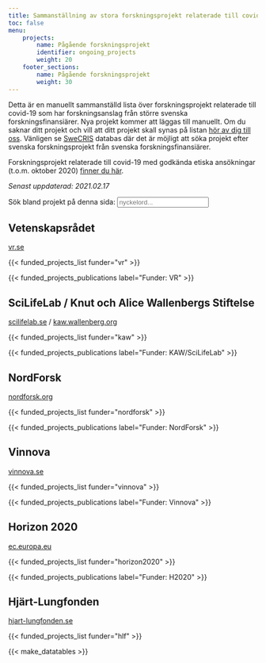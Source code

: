 ```yaml
---
title: Sammanställning av stora forskningsprojekt relaterade till covid-19 från större anslagsgivare i Sverige
toc: false
menu:
    projects:
        name: Pågående forskningsprojekt
        identifier: ongoing_projects
        weight: 20
    footer_sections:
        name: Pågående forskningsprojekt
        weight: 30
---
```


Detta är en manuellt sammanställd lista över forskningsprojekt relaterade till covid-19 som har forskningsanslag från större svenska forskningsfinansiärer. Nya projekt kommer att läggas till manuellt. Om du saknar ditt projekt och vill att ditt projekt skall synas på listan [hör av dig till oss](/sv/suggestions/). Vänligen se [SweCRIS](https://www.swecris.se/betasearch/?q=Covid&view=cards&lang=sv) databas där det är möjligt att söka projekt efter svenska forskningsprojekt från svenska forskningsfinansiärer.

Forskningsprojekt relaterade till covid-19 med godkända etiska ansökningar (t.o.m. oktober 2020) [finner du här](https://www.kliniskastudier.se/statistik/kliniska-studier-rorande-covid-19.html).

<i>Senast uppdaterad: 2021.02.17</i>

<p>
  <label for="allSearch">Sök bland projekt på denna sida: </label>
  <input type="text" placeholder="nyckelord..." id="allSearch">
</p>

## Vetenskapsrådet
[vr.se](https://www.vr.se/)

{{< funded_projects_list funder="vr" >}}

{{< funded_projects_publications label="Funder: VR" >}}

## SciLifeLab / Knut och Alice Wallenbergs Stiftelse
[scilifelab.se](https://www.scilifelab.se/) / [kaw.wallenberg.org](https://kaw.wallenberg.org/en)

{{< funded_projects_list funder="kaw" >}}

{{< funded_projects_publications label="Funder: KAW/SciLifeLab" >}}

## NordForsk
[nordforsk.org](https://www.nordforsk.org/)

{{< funded_projects_list funder="nordforsk" >}}

{{< funded_projects_publications label="Funder: NordForsk" >}}

## Vinnova
[vinnova.se](https://www.vinnova.se/)

{{< funded_projects_list funder="vinnova" >}}

{{< funded_projects_publications label="Funder: Vinnova" >}}

## Horizon 2020
[ec.europa.eu](https://ec.europa.eu/programmes/horizon2020/en)

{{< funded_projects_list funder="horizon2020" >}}

{{< funded_projects_publications label="Funder: H2020" >}}

## Hjärt-Lungfonden
[hjart-lungfonden.se](https://www.hjart-lungfonden.se/)

{{< funded_projects_list funder="hlf" >}}

{{< make_datatables >}}
